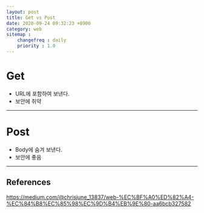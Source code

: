 ```yaml
---
layout: post
title: Get vs Post
date: 2020-09-24 09:32:23 +0900
category: web
sitemap :
    changefreq : daily
    priority : 1.0
---
```


# Get
- URL에 포함하여 보낸다.
- 보안에 취약

<hr/>

# Post
- Body에 숨겨 보낸다.
- 보안에 좋음

<hr/>

## References

https://medium.com/@chrisjune_13837/web-%EC%BF%A0%ED%82%A4-%EC%84%B8%EC%85%98%EC%9D%B4%EB%9E%80-aa6bcb327582
